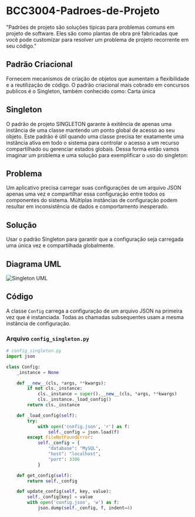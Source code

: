 # BCC3004-Padroes-de-Projeto

"Padrões de projeto são soluções típicas para problemas comuns em projeto de software. Eles são como plantas de obra pré fabricadas que você pode customizar para resolver um problema de projeto recorrente em seu código."

## Padrão Criacional 

 Fornecem mecanismos de criação de objetos que aumentam a flexibilidade e a reutilização de código.
 O padrão criacional mais cobrado em concursos publicos é o Singleton, também conhecido como: Carta única
 
## Singleton     
O padrão de projeto SINGLETON garante à exitência de apenas uma instância de uma classe mantendo um ponto global de acesso ao seu objeto.
Este padrão é útil quando uma classe precisa ter exatamente uma instância ativa em todo o sistema para controlar o acesso a um recurso compartilhado ou gerenciar estados globais. Dessa forma então vamos imaginar um problema e uma solução para exemplificar o uso do singleton:

## Problema
Um aplicativo precisa carregar suas configurações de um arquivo JSON apenas uma vez e compartilhar essa configuração entre todos os componentes do sistema. Múltiplas instâncias de configuração podem resultar em inconsistência de dados e comportamento inesperado.

## Solução
Usar o padrão Singleton para garantir que a configuração seja carregada uma única vez e compartilhada globalmente.


## Diagrama UML
![Singleton UML](https://refactoring.guru/images/patterns/diagrams/singleton/structure-en.png) 


## Código
A classe `Config` carrega a configuração de um arquivo JSON na primeira vez que é instanciada. Todas as chamadas subsequentes usam a mesma instância de configuração.

### Arquivo `config_singleton.py`

```python
# config_singleton.py
import json

class Config:
    _instance = None

    def __new__(cls, *args, **kwargs):
        if not cls._instance:
            cls._instance = super().__new__(cls, *args, **kwargs)
            cls._instance._load_config()
        return cls._instance

    def _load_config(self):
        try:
            with open('config.json', 'r') as f:
                self._config = json.load(f)
        except FileNotFoundError:
            self._config = {
                "database": "MySQL",
                "host": "localhost",
                "port": 3306
            }

    def get_config(self):
        return self._config

    def update_config(self, key, value):
        self._config[key] = value
        with open('config.json', 'w') as f:
            json.dump(self._config, f, indent=4)